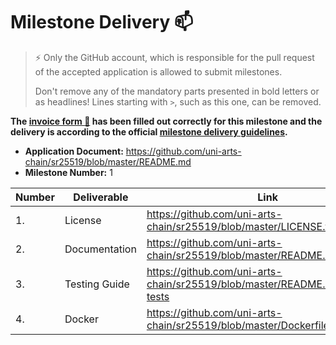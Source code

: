 # Milestone Delivery :mailbox:

> ⚡ Only the GitHub account, which is responsible for the pull request of the accepted application is allowed to submit milestones. 
> 
> Don't remove any of the mandatory parts presented in bold letters or as headlines! Lines starting with `>`, such as this one, can be removed.

**The [invoice form :pencil:](https://docs.google.com/forms/d/e/1FAIpQLSfmNYaoCgrxyhzgoKQ0ynQvnNRoTmgApz9NrMp-hd8mhIiO0A/viewform) has been filled out correctly for this milestone and the delivery is according to the official [milestone delivery guidelines](https://github.com/w3f/Grants-Program/blob/master/docs/milestone-deliverables-guidelines.md).**  

* **Application Document:** https://github.com/uni-arts-chain/sr25519/blob/master/README.md
* **Milestone Number:** 1

| Number | Deliverable   | Link                                                                          | Notes |
| ------ | ------------- | ----------------------------------------------------------------------------- | ----- |
| 1.     | License       | https://github.com/uni-arts-chain/sr25519/blob/master/LICENSE.txt             |       |
| 2.     | Documentation | https://github.com/uni-arts-chain/sr25519/blob/master/README.md#usage         |       |
| 3.     | Testing Guide | https://github.com/uni-arts-chain/sr25519/blob/master/README.md#running-tests |       |
| 4.     | Docker        | https://github.com/uni-arts-chain/sr25519/blob/master/Dockerfile              |       |

